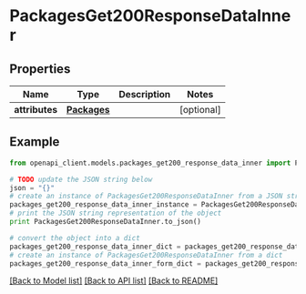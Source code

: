 # PackagesGet200ResponseDataInner


## Properties
Name | Type | Description | Notes
------------ | ------------- | ------------- | -------------
**attributes** | [**Packages**](Packages.md) |  | [optional] 

## Example

```python
from openapi_client.models.packages_get200_response_data_inner import PackagesGet200ResponseDataInner

# TODO update the JSON string below
json = "{}"
# create an instance of PackagesGet200ResponseDataInner from a JSON string
packages_get200_response_data_inner_instance = PackagesGet200ResponseDataInner.from_json(json)
# print the JSON string representation of the object
print PackagesGet200ResponseDataInner.to_json()

# convert the object into a dict
packages_get200_response_data_inner_dict = packages_get200_response_data_inner_instance.to_dict()
# create an instance of PackagesGet200ResponseDataInner from a dict
packages_get200_response_data_inner_form_dict = packages_get200_response_data_inner.from_dict(packages_get200_response_data_inner_dict)
```
[[Back to Model list]](../README.md#documentation-for-models) [[Back to API list]](../README.md#documentation-for-api-endpoints) [[Back to README]](../README.md)


